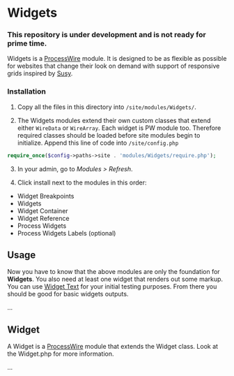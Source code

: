 Widgets
=======

### This repository is under development and is not ready for prime time.

Widgets is a [ProcessWire][pw] module. It is designed to be as flexible as 
possible for websites that change their look on demand with support of responsive 
grids inspired by [Susy][susy].

### Installation
1. Copy all the files in this directory into `/site/modules/Widgets/`.

2. The Widgets modules extend their own custom classes that extend either `WireData`
or `WireArray`. Each widget is PW module too. Therefore required classes should be
loaded before site modules begin to initialize. Append this line of code into `/site/config.php`
```php
require_once($config->paths->site . 'modules/Widgets/require.php');
```

3. In your admin, go to _Modules > Refresh_.

4. Click install next to the modules in this order:
  - Widget Breakpoints
  - Widgets
  - Widget Container
  - Widget Reference
  - Process Widgets
  - Process Widgets Labels (optional)

## Usage
Now you have to know that the above modules are only the foundation for __Widgets__.
You also need at least one widget that renders out some markup. You can use [Widget Text][widget-text]
for your initial testing purposes. From there you should be good for basic widgets outputs.

...

## Widget
A Widget is a [ProcessWire][pw] module that extends the Widget class. Look at the
Widget.php for more information.

...

[pw]: http://processwire.com
[susy]: http://susy.oddbird.net/
[widget-text]: https://github.com/dadish/WidgetText